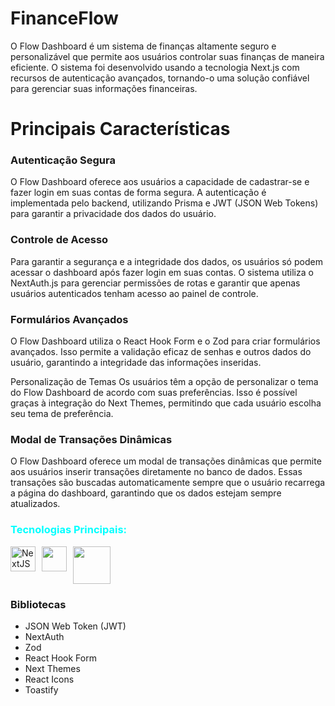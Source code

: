 <h1>FinanceFlow</h1>

O Flow Dashboard é um sistema de finanças altamente seguro e personalizável que permite aos usuários controlar suas finanças de maneira eficiente. O sistema foi desenvolvido usando a tecnologia Next.js com recursos de autenticação avançados, tornando-o uma solução confiável para gerenciar suas informações financeiras.

<h1>Principais Características</h1>
<h3>Autenticação Segura</h3>
O Flow Dashboard oferece aos usuários a capacidade de cadastrar-se e fazer login em suas contas de forma segura. A autenticação é implementada pelo backend, utilizando Prisma e JWT (JSON Web Tokens) para garantir a privacidade dos dados do usuário.

<h3>Controle de Acesso</h3>
Para garantir a segurança e a integridade dos dados, os usuários só podem acessar o dashboard após fazer login em suas contas. O sistema utiliza o NextAuth.js para gerenciar permissões de rotas e garantir que apenas usuários autenticados tenham acesso ao painel de controle.

<h3>Formulários Avançados</h3>
O Flow Dashboard utiliza o React Hook Form e o Zod para criar formulários avançados. Isso permite a validação eficaz de senhas e outros dados do usuário, garantindo a integridade das informações inseridas.

Personalização de Temas
Os usuários têm a opção de personalizar o tema do Flow Dashboard de acordo com suas preferências. Isso é possível graças à integração do Next Themes, permitindo que cada usuário escolha seu tema de preferência.

<h3>Modal de Transações Dinâmicas</h3>
O Flow Dashboard oferece um modal de transações dinâmicas que permite aos usuários inserir transações diretamente no banco de dados. Essas transações são buscadas automaticamente sempre que o usuário recarrega a página do dashboard, garantindo que os dados estejam sempre atualizados.

<ul></ul>

<h3 style="color:cyan">Tecnologias Principais:</h3>

<div style="display:flex;gap:10px">
  <img width=40 src="https://www.datocms-assets.com/75941/1657707878-nextjs_logo.png" alt="NextJS" />
  <img width=40 src="https://upload.wikimedia.org/wikipedia/commons/thumb/4/4c/Typescript_logo_2020.svg/512px-Typescript_logo_2020.svg.png" alt="" />
  <!-- <img width=80 src="https://miro.medium.com/v2/resize:fit:1400/1*2W1quxolV-_crLyDtbb6Tw.png" alt="Zod" /> -->
  <!-- <img width=40 src="https://react-hook-form.com/images/logo/react-hook-form-logo-only.png" alt="HookForm" /> -->
  <img width=60 src="https://upload.wikimedia.org/wikipedia/commons/thumb/d/d5/Tailwind_CSS_Logo.svg/1200px-Tailwind_CSS_Logo.svg.png" alt="" />
  <!-- <img width=40 src="https://miro.medium.com/v2/resize:fit:327/1*oLvPAqketvcwKRALKcFXyQ.png" alt="NextAuth" /> -->
</div>

<h3>Bibliotecas</h3>
<ul>
  <li>JSON Web Token (JWT)</li>
  <li>NextAuth</li>
  <li>Zod</li>
  <li>React Hook Form</li>
  <li>Next Themes</li>
  <li>React Icons</li>
  <li>Toastify</li>
</ul>